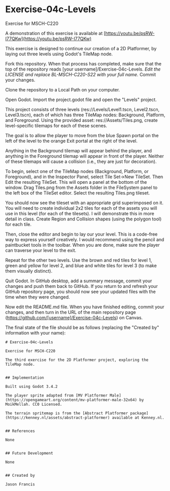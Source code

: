 # Exercise-04c-Levels

Exercise for MSCH-C220

A demonstration of this exercise is available at [https://youtu.be/psRW-I77QKw](https://youtu.be/psRW-I77QKw)

This exercise is designed to continue our creation of a 2D Platformer, by laying out three levels using Godot's TileMap node.

Fork this repository. When that process has completed, make sure that the top of the repository reads [your username]/Exercise-04c-Levels. *Edit the LICENSE and replace BL-MSCH-C220-S22 with your full name.* Commit your changes.

Clone the repository to a Local Path on your computer.

Open Godot. Import the project.godot file and open the "Levels" project.

This project consists of three levels (res://Levels/Level1.tscn, Level2.tscn, Level3.tscn), each of which has three TileMap nodes: Background, Platform, and Foreground. Using the provided asset: res://Assets/Tiles.png, create level-specific tilemaps for each of these scenes.

The goal is to allow the player to move from the blue Spawn portal on the left of the level to the orange Exit portal at the right of the level.

Anything in the Background tilemap will appear behind the player, and anything in the Foreground tilemap will appear in front of the player. Neither of these tilemaps will cause a collision (i.e., they are just for decoration).

To begin, select one of the TileMap nodes (Background, Platform, or Foreground), and in the Inspector Panel, select Tile Set->New TileSet. Then Edit the resulting TileSet. This will open a panel at the bottom of the window. Drag Tiles.png from the Assets folder in the FileSystem panel to the left box of the TileSet editor. Select the resulting Tiles.png tileset.

You should now see the tileset with an appropriate grid superimposed on it. You will need to create individual 2x2 tiles for each of the assets you will use in this level (for each of the tilesets). I will demonstrate this in more detail in class. Create Region and Collision shapes (using the polygon tool) for each tile.

Then, close the editor and begin to lay our your level. This is a code-free way to express yourself creatively. I would recommend using the pencil and paintbucket tools in the toolbar. When you are done, make sure the player can traverse your level to the exit.

Repeat for the other two levels. Use the brown and red tiles for level 1, green and yellow for level 2, and blue and white tiles for level 3 (to make them visually distinct).

Quit Godot. In GitHub desktop, add a summary message, commit your changes and push them back to GitHub. If you return to and refresh your GitHub repository page, you should now see your updated files with the time when they were changed.

Now edit the README.md file. When you have finished editing, commit your changes, and then turn in the URL of the main repository page (https://github.com/[username]/Exercise-04c-Levels) on Canvas.

The final state of the file should be as follows (replacing the "Created by" information with your name):
```
# Exercise-04c-Levels

Exercise for MSCH-C220

The third exercise for the 2D Platformer project, exploring the TileMap node.


## Implementation

Built using Godot 3.4.2

The player sprite adapted from [MV Platformer Male](https://opengameart.org/content/mv-platformer-male-32x64) by MoikMellah. CC0 Licensed.

The terrain spritemap is from the [Abstract Platformer package](https://kenney.nl/assets/abstract-platformer) available at Kenney.nl.


## References

None


## Future Development

None


## Created by 

Jason Francis
```